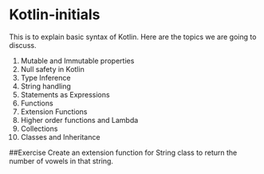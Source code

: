# Kotlin-initials
This is to explain basic syntax of Kotlin. Here are the topics we are going to discuss.



1.  Mutable and Immutable properties
2.  Null safety in Kotlin
3.  Type Inference
4.  String handling
5.  Statements as Expressions
6.  Functions
7.  Extension Functions
8.  Higher order functions and Lambda
9.  Collections
10. Classes and Inheritance

##Exercise
Create an extension function for String class to return the number of vowels in that string.
